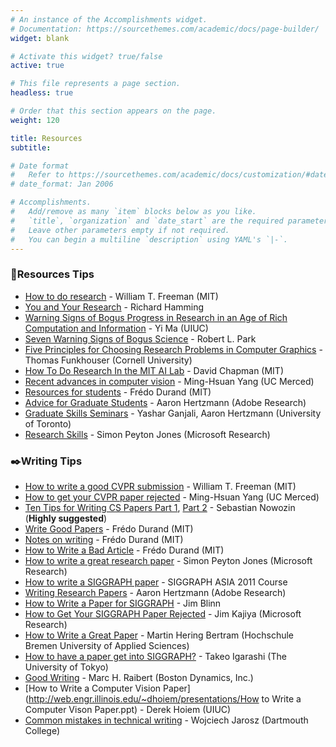 ```yaml
---
# An instance of the Accomplishments widget.
# Documentation: https://sourcethemes.com/academic/docs/page-builder/
widget: blank

# Activate this widget? true/false
active: true

# This file represents a page section.
headless: true

# Order that this section appears on the page.
weight: 120

title: Resources
subtitle:

# Date format
#   Refer to https://sourcethemes.com/academic/docs/customization/#date-format
# date_format: Jan 2006

# Accomplishments.
#   Add/remove as many `item` blocks below as you like.
#   `title`, `organization` and `date_start` are the required parameters.
#   Leave other parameters empty if not required.
#   You can begin a multiline `description` using YAML's `|-`.
---
```


### :file_folder:Resources Tips

- [How to do research](http://people.csail.mit.edu/billf/www/papers/doresearch.pdf) - William T. Freeman (MIT)
- [You and Your Research](http://www.cs.virginia.edu/~robins/YouAndYourResearch.html) - Richard Hamming
- [Warning Signs of Bogus Progress in Research in an Age of Rich Computation and Information](http://yima.csl.illinois.edu/psfile/bogus.pdf) - Yi Ma (UIUC)
- [Seven Warning Signs of Bogus Science](http://www.quackwatch.com/01QuackeryRelatedTopics/signs.html) - Robert L. Park
- [Five Principles for Choosing Research Problems in Computer Graphics](https://www.youtube.com/watch?v=v2Qaf8t8I6c) - Thomas Funkhouser (Cornell University)
- [How To Do Research In the MIT AI Lab](http://www.cs.indiana.edu/mit.research.how.to.html) - David Chapman (MIT)
- [Recent advances in computer vision](http://www.slideshare.net/antiw/recent-advances-in-computer-vision) - Ming-Hsuan Yang (UC Merced)
- [Resources for students](http://people.csail.mit.edu/fredo/student.html) - Frédo Durand (MIT)
- [Advice for Graduate Students](http://www.dgp.toronto.edu/~hertzman/advice/) - Aaron Hertzmann (Adobe Research)
- [Graduate Skills Seminars](http://www.dgp.toronto.edu/~hertzman/courses/gradSkills/2010/) - Yashar Ganjali, Aaron Hertzmann (University of Toronto)
- [Research Skills](http://research.microsoft.com/en-us/um/people/simonpj/papers/giving-a-talk/giving-a-talk.htm) - Simon Peyton Jones (Microsoft Research)

### :black_nib:Writing Tips

- [How to write a good CVPR submission](http://billf.mit.edu/sites/default/files/documents/cvprPapers.pdf) - William T. Freeman (MIT)
- [How to get your CVPR paper rejected](https://vision.sjtu.edu.cn/files/How-to-get-your-CVPR-paper-rejected.pdf) - Ming-Hsuan Yang (UC Merced)
- [Ten Tips for Writing CS Papers Part 1](http://www.nowozin.net/sebastian/blog/ten-tips-for-writing-cs-papers-part-1.html), [Part 2](http://www.nowozin.net/sebastian/blog/ten-tips-for-writing-cs-papers-part-2.html) - Sebastian Nowozin (**Highly suggested**)
- [Write Good Papers](http://people.csail.mit.edu/fredo/FredoGoodWriting.pdf) - Frédo Durand (MIT)
- [Notes on writing](http://people.csail.mit.edu/fredo/PUBLI/writing.pdf) - Frédo Durand (MIT)
- [How to Write a Bad Article](http://people.csail.mit.edu/fredo/FredoBadWriting.pdf) - Frédo Durand (MIT)
- [How to write a great research paper](https://www.youtube.com/watch?v=g3dkRsTqdDA) - Simon Peyton Jones (Microsoft Research)
- [How to write a SIGGRAPH paper](http://www.slideshare.net/jdily/how-to-write-a-siggraph-paper) - SIGGRAPH ASIA 2011 Course
- [Writing Research Papers](http://www.dgp.toronto.edu/~hertzman/advice/writing-technical-papers.pdf) - Aaron Hertzmann (Adobe Research)
- [How to Write a Paper for SIGGRAPH](http://www.computer.org/csdl/mags/cg/1987/12/mcg1987120062.pdf) - Jim Blinn
- [How to Get Your SIGGRAPH Paper Rejected](http://www.siggraph.org/sites/default/files/kajiya.pdf) - Jim Kajiya (Microsoft Research)
- [How to Write a Great Paper](http://www-hagen.informatik.uni-kl.de/~bertram/talks/getpublished.pdf) - Martin Hering Bertram (Hochschule Bremen University of Applied Sciences)
- [How to have a paper get into SIGGRAPH?](http://www-ui.is.s.u-tokyo.ac.jp/~takeo/writings/siggraph.html) - Takeo Igarashi (The University of Tokyo)
- [Good Writing](http://www.cs.cmu.edu/~pausch/Randy/Randy/raibert.htm) - Marc H. Raibert (Boston Dynamics, Inc.)
- [How to Write a Computer Vision Paper](http://web.engr.illinois.edu/~dhoiem/presentations/How to Write a Computer Vison Paper.ppt) - Derek Hoiem (UIUC)
- [Common mistakes in technical writing](http://www.cs.dartmouth.edu/~wjarosz/writing.html) - Wojciech Jarosz (Dartmouth College)

